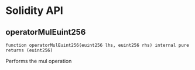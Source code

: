 # Solidity API

## operatorMulEuint256

```solidity
function operatorMulEuint256(euint256 lhs, euint256 rhs) internal pure returns (euint256)
```

Performs the mul operation

